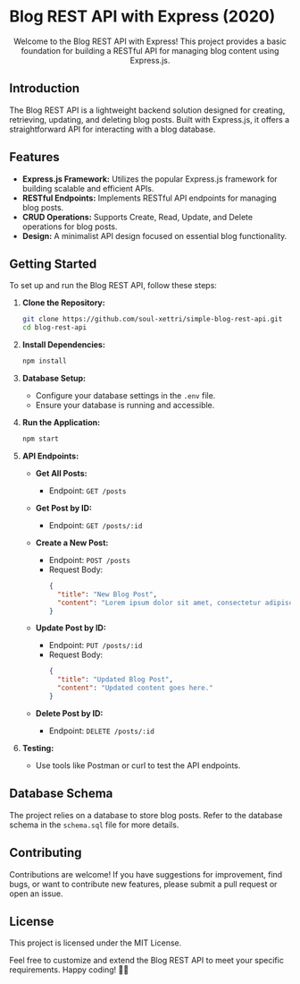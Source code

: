 # Blog REST API with Express (2020)

<p align="center">
  Welcome to the Blog REST API with Express! This project provides a basic foundation for building a RESTful API for managing blog content using Express.js.
</p>

## Introduction

The Blog REST API is a lightweight backend solution designed for creating, retrieving, updating, and deleting blog posts. Built with Express.js, it offers a straightforward API for interacting with a blog database.

## Features

- **Express.js Framework:** Utilizes the popular Express.js framework for building scalable and efficient APIs.
- **RESTful Endpoints:** Implements RESTful API endpoints for managing blog posts.
- **CRUD Operations:** Supports Create, Read, Update, and Delete operations for blog posts.
- **Design:** A minimalist API design focused on essential blog functionality.

## Getting Started

To set up and run the Blog REST API, follow these steps:

1. **Clone the Repository:**
    ```bash
    git clone https://github.com/soul-xettri/simple-blog-rest-api.git
    cd blog-rest-api
    ```

2. **Install Dependencies:**
    ```bash
    npm install
    ```

3. **Database Setup:**
    - Configure your database settings in the `.env` file.
    - Ensure your database is running and accessible.

4. **Run the Application:**
    ```bash
    npm start
    ```

5. **API Endpoints:**

    - **Get All Posts:**
      - Endpoint: `GET /posts`

    - **Get Post by ID:**
      - Endpoint: `GET /posts/:id`

    - **Create a New Post:**
      - Endpoint: `POST /posts`
      - Request Body:
        ```json
        {
          "title": "New Blog Post",
          "content": "Lorem ipsum dolor sit amet, consectetur adipiscing elit."
        }
        ```

    - **Update Post by ID:**
      - Endpoint: `PUT /posts/:id`
      - Request Body:
        ```json
        {
          "title": "Updated Blog Post",
          "content": "Updated content goes here."
        }
        ```

    - **Delete Post by ID:**
      - Endpoint: `DELETE /posts/:id`

6. **Testing:**
    - Use tools like Postman or curl to test the API endpoints.

## Database Schema

The project relies on a database to store blog posts. Refer to the database schema in the `schema.sql` file for more details.

## Contributing

Contributions are welcome! If you have suggestions for improvement, find bugs, or want to contribute new features, please submit a pull request or open an issue.

## License

This project is licensed under the MIT License.

Feel free to customize and extend the Blog REST API to meet your specific requirements. Happy coding! 🚀📝
